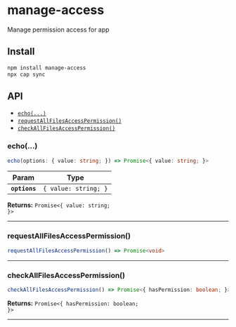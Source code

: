 # manage-access

Manage permission access for app

## Install

```bash
npm install manage-access
npx cap sync
```

## API

<docgen-index>

* [`echo(...)`](#echo)
* [`requestAllFilesAccessPermission()`](#requestallfilesaccesspermission)
* [`checkAllFilesAccessPermission()`](#checkallfilesaccesspermission)

</docgen-index>

<docgen-api>
<!--Update the source file JSDoc comments and rerun docgen to update the docs below-->

### echo(...)

```typescript
echo(options: { value: string; }) => Promise<{ value: string; }>
```

| Param         | Type                            |
| ------------- | ------------------------------- |
| **`options`** | <code>{ value: string; }</code> |

**Returns:** <code>Promise&lt;{ value: string; }&gt;</code>

--------------------


### requestAllFilesAccessPermission()

```typescript
requestAllFilesAccessPermission() => Promise<void>
```

--------------------


### checkAllFilesAccessPermission()

```typescript
checkAllFilesAccessPermission() => Promise<{ hasPermission: boolean; }>
```

**Returns:** <code>Promise&lt;{ hasPermission: boolean; }&gt;</code>

--------------------

</docgen-api>
